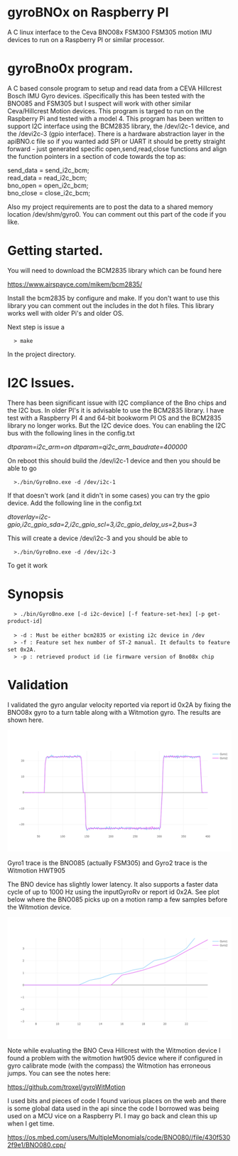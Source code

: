 # gyroBNOx on Raspberry PI

A C linux interface to the Ceva BNO08x FSM300 FSM305 motion IMU devices to run on a Raspberry PI or similar processor. 

# gyroBno0x program. 

A C based console program to setup and read data from a CEVA Hillcrest Bosch IMU Gyro devices. iSpecifically this has been tested with the BNO085 and FSM305 but I suspect will work with other similar Ceva/Hillcrest Motion devices. This program is targed to run on the Raspberry Pi and tested with a model 4. This program has been written to support I2C interface using the BCM2835 library, the /dev/i2c-1 device, and the /devi2c-3 (gpio interface). There is a hardware abstraction layer in the apiBNO.c file so if you wanted add SPI or UART it should be pretty straight forward - just generated specific open,send,read,close functions and align the function pointers in a section of code towards the top as:

  send_data = send_i2c_bcm;  
  read_data = read_i2c_bcm;  
  bno_open = open_i2c_bcm;  
  bno_close = close_i2c_bcm;  

Also my project requirements are to post the data to a shared memory location /dev/shm/gyro0. You can comment out this part of the code if you like. 

# Getting started. 

You will need to download the BCM2835 library which can be found here

https://www.airspayce.com/mikem/bcm2835/

Install the bcm2835 by configure and make. If you don't want to use this library you can comment out the includes in the dot h files. This library works well with older Pi's and older OS. 

Next step is issue a 
```
  > make 
```
In the project directory. 

# I2C Issues. 

There has been significant issue with I2C compliance of the Bno chips and the I2C bus. In older PI's it is advisable to use the BCM2835 library. I have test with a Raspberry PI 4 and 64-bit bookworm PI OS and the BCM2835 library no longer works. But the I2C device does.  You can enabling the I2C bus with the following lines in the config.txt 

*dtparam=i2c_arm=on
dtparam=qi2c_arm_baudrate=400000*

On reboot this should build the /dev/i2c-1 device and then you should be able to go 

```
  >./bin/GyroBno.exe -d /dev/i2c-1
```
If that doesn't work (and it didn't in some cases) you can try the gpio device. Add the following line in the config.txt 

*dtoverlay=i2c-gpio,i2c_gpio_sda=2,i2c_gpio_scl=3,i2c_gpio_delay_us=2,bus=3*

This will create a device /dev/i2c-3 and you should be able to 

```
  >./bin/GyroBno.exe -d /dev/i2c-3
```
To get it work

# Synopsis
```
  > ./bin/GyroBno.exe [-d i2c-device] [-f feature-set-hex] [-p get-product-id]

  > -d : Must be either bcm2835 or existing i2c device in /dev
  > -f : Feature set hex number of ST-2 manual. It defaults to feature set 0x2A.
  > -p : retrieved product id (ie firmware version of Bno08x chip 
```

# Validation

I validated the gyro angular velocity reported via  report id 0x2A by fixing the BNO08x gyro to a turn table along with a Witmotion gyro. The results are shown here.   

![Gyro Traces](/docs/bno085_witmotion_gyro_traces.png)

Gyro1 trace is the BNO085 (actually FSM305) and Gyro2 trace is the Witmotion HWT905

The BNO device has slightly lower latency. It also supports a faster data cycle of up to 1000 Hz using the inputGyroRv or report id 0x2A. See plot below where the BNO085 picks up on a motion ramp a few samples before the Witmotion device.  

![Gyro Traces](/docs/bno_leading_impulse.png)


Note while evaluating the BNO Ceva Hillcrest with the Witmotion device I found a problem with the witmotion hwt905 device where if configured in gyro calibrate mode (with the compass) the Witmotion has erroneous jumps. You can see the notes here: 

https://github.com/troxel/gyroWitMotion  

I used bits and pieces of code I found various places on the web and there is some global data used in the api since the code I borrowed was being used on a MCU vice on a Raspberry PI. I may go back and clean this up when I get time.  

https://os.mbed.com/users/MultipleMonomials/code/BNO080//file/430f5302f9e1/BNO080.cpp/
